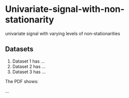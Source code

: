 # Univariate-signal-with-non-stationarity
univariate signal with varying levels of non-stationarities

## Datasets
1. Dataset 1 has ...
1. Dataset 2 has ...
1. Dataset 3 has ...

The PDF shows:

...





